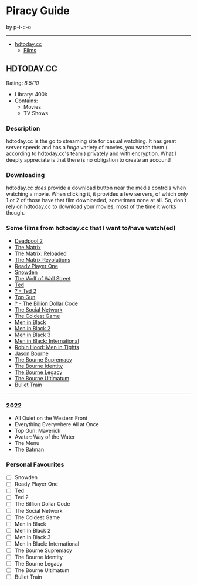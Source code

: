 # Piracy Guide
by p-i-c-o

---


- [hdtoday.cc](https://github.com/p-i-c-o/PiracyGuide/blob/main/readme.md#hdtodaycc)
  - [Films](https://github.com/p-i-c-o/PiracyGuide/blob/main/readme.md#some-films-from-hdtodaycc-that-i-want-tohave-watched)

## HDTODAY.CC
Rating: _8.5/10_

- Library: 400k
- Contains:
  - Movies
  - TV Shows

### Description
hdtoday.cc is the go to streaming site for casual watching.
It has great server speeds and has a _huge_ variety of movies, you watch them ( according to hdtoday.cc's team ) privately and with encryption. What I deeply appreciate is that there is no obligation to create an account!

### Downloading
hdtoday.cc _does_ provide a download button near the media controls when watching a movie. When clicking it, it provides a few servers, of which only 1 or 2 of those have that film downloaded, sometimes none at all. So, don't rely on hdtoday.cc to download your movies, most of the time it works though.


### Some films from hdtoday.cc that I want to/have watch(ed)


- [Deadpool 2](https://ninjashare.to/download/2GKqjBc7YkJamUG84hRMAH?t=7dd1f1b4b7a43dc82d560eb7b8480e9c)
- [The Matrix](https://ninjashare.to/download/gLcfKNPuBjitLecEwep7AJ?t=1c2594415007f44dc25927ba89fc8f8d)
- [The Matrix: Reloaded](https://ninjashare.to/download/8Yebv7SpsZ3wDCQckNjBmW?t=102c08c42b72418d3a76ced46d1c9342)
- [The Matrix Revolutions](https://ninjashare.to/download/umzZ3tTxZsvpPG7spiQFgy?t=a9da7ffc0fc78b7f6a55f716b4534651)
- [Ready Player One](https://ninjashare.to/download/iZW5msm5YXqK4zGEgqgAPS?t=654974f4d321a05aa82952b9159d6871)
- [Snowden](https://ninjashare.to/download/t7K8iPzSuacggcuz87LZGd?t=61f29fcab3e0b83f50baa1436bd81d86)
- [The Wolf of Wall Street](https://ninjashare.to/download/4DcNr1CURZAfEa1FpcRM3C?t=a9d2e24a2da3d96ae32a1cbad18df820)
- [Ted](https://ninjashare.to/download/huxeWSXF5mM2KcAcPxdW9e?t=832e9c4a444b836b6a309d9835622855)
- [? - Ted 2](https://hdtoday.cc/movie/watch-ted-full-19092)
- [Top Gun](https://ninjashare.to/download/d82tdcTcAFEM1Wb4XhynDL?t=3db5eac6d8a7f0f0359c57e322416af0)
- [? - The Billion Dollar Code](https://hdtoday.cc/tv/watch-the-billion-dollar-code-full-72946)
- [The Social Network](https://ninjashare.to/download/utm798GXryKeVQGeHbaewF?t=282d518f9bf2453c52c8cb54c89066f4)
- [The Coldest Game](https://ninjashare.to/download/2pD6Xq9uAzfkzLBez32V4L?t=b18e90fd67e928040a29f99734e1e9bd)
- [Men in Black](https://ninjashare.to/download/kmfdPJ3Kxzjc731ivRvgSz?t=ac5430fcab7f5f865b6df25acfcd4651)
- [Men in Black 2](https://ninjashare.to/download/3k5fZr1mGe9zGxJjdHoubC?t=7c22dafbb63347c89440dbf34810dc25)
- [Men in Black 3](https://ninjashare.to/download/wU7qDwFuZkamAZaoT5XMMW?t=a90d0cf8a9351b7f85ead82807608d0a)
- [Men in Black: International](https://ninjashare.to/download/eXSQP5Vbx6vVeF1uQ3HPq6?t=1d68921b64d3af8e8b3d35c514890baf)
- [Robin Hood: Men in Tights](https://ninjashare.to/download/qa1vAa7WLFnp6G9H8g5EhT?t=0a4bd744c122d402e4ca38a73ac466a6)
- [Jason Bourne](https://ninjashare.to/download/oK7x5YThkGq9ciVUvJdxXo?t=1ddf98c9da2f473b610820f7425f276f)
- [The Bourne Supremacy](https://ninjashare.to/download/bWkgmrR9D9a3ST5U5znVd2?t=5acf564f6a6496984c92d35f4d73f0b8)
- [The Bourne Identity](https://ninjashare.to/download/qNd8sK7fpVNAWYP7i5DdDq?t=aff6db230ba9972d460362069845969d)
- [The Bourne Legacy](https://ninjashare.to/download/vbRvdX3F8cb9ouFzgRDkLh?t=a3c1798df2610f6115e504bfd987014a)
- [The Bourne Ultimatum](https://ninjashare.to/download/kqW9sXnQg3m1mxLRzAABkP?t=1edb01c3ba5b30cc5fe1633af69e2683)
- [Bullet Train](https://ninjashare.to/download/mgUdukrmMCMiBNEEBra6f8?t=241899ca50924e713af183686c69bc40)


---

### 2022
- All Quiet on the Western Front
- Everything Everywhere All at Once
- Top Gun: Maverick
- Avatar: Way of the Water
- The Menu
- The Batman

### Personal Favourites
- [ ] Snowden
- [ ] Ready Player One
- [ ] Ted
- [ ] Ted 2
- [ ] The Billion Dollar Code
- [ ] The Social Network
- [ ] The Coldest Game
- [ ] Men In Black
- [ ] Men In Black 2
- [ ] Men In Black 3
- [ ] Men In Black: International
- [ ] The Bourne Supremacy
- [ ] The Bourne Identity
- [ ] The Bourne Legacy
- [ ] The Bourne Ultimatum
- [ ] Bullet Train